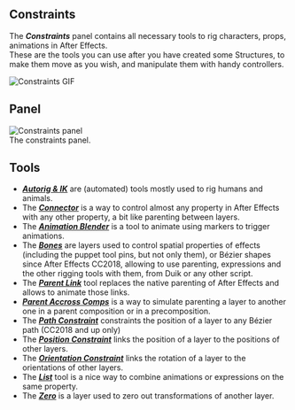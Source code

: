 ## Constraints

The ***Constraints*** panel contains all necessary tools to rig characters, props, animations in After Effects.  
These are the tools you can use after you have created some Structures, to make them move as you wish, and manipulate them with handy controllers.

![Constraints GIF](https://rainboxprod.coop/rainbox/wp-content/uploads/Parent-link-ctrl-2.gif)

## Panel

![Constraints panel](https://raw.githubusercontent.com/Rainbox-dev/DuAEF_Duik/master/docs/media/wiki/screenshots/panels/constraints_all.png)  
The constraints panel.

## Tools

- ***[Autorig & IK](autorig.md)*** are (automated) tools mostly used to rig humans and animals.
- The ***[Connector](connector.md)*** is a way to control almost any property in After Effects with any other property, a bit like parenting between layers.
- The ***[Animation Blender](animation-blender-setup.md)*** is a tool to animate using markers to trigger animations.
- The [***Bones***](bones.md) are layers used to control spatial properties of effects (including the puppet tool pins, but not only them), or Bézier shapes since After Effects CC2018, allowing to use parenting, expressions and the other rigging tools with them, from Duik or any other script.
- The [***Parent Link***](parent-constraint.md) tool replaces the native parenting of After Effects and allows to animate those links.
- ***[Parent Accross Comps](parent-accross-compositions.md)*** is a way to simulate parenting a layer to another one in a parent composition or in a precomposition.
- The [***Path Constraint***](path-constraint.md) constraints the position of a layer to any Bézier path (CC2018 and up only)
- The [***Position Constraint***](position-constraint.md) links the position of a layer to the positions of other layers.
- The [***Orientation Constraint***](orientation-constraint.md) links the rotation of a layer to the orientations of other layers.
- The [***List***](duik-list.md) tool is a nice way to combine animations or expressions on the same property.
- The [***Zero***](zero.md) is a layer used to zero out transformations of another layer.
